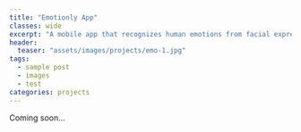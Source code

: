 ```yaml
---
title: "Emotionly App"
classes: wide
excerpt: "A mobile app that recognizes human emotions from facial expressions and speech."
header:
  teaser: "assets/images/projects/emo-1.jpg"
tags: 
  - sample post
  - images
  - test
categories: projects
---
```


Coming soon...

